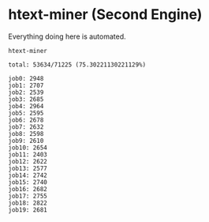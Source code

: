 # htext-miner (Second Engine)

Everything doing here is automated.

```
htext-miner

total: 53634/71225 (75.30221130221129%)

job0: 2948
job1: 2707
job2: 2539
job3: 2685
job4: 2964
job5: 2595
job6: 2678
job7: 2632
job8: 2598
job9: 2610
job10: 2654
job11: 2403
job12: 2622
job13: 2577
job14: 2742
job15: 2740
job16: 2682
job17: 2755
job18: 2822
job19: 2681
```